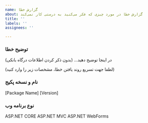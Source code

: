```yaml
---
name: گزارش خطا
about: گزارش خطا در مورد چیزی که فکر می‌کنید به درستی کار نمی‌کند
title: ''
labels: ''
assignees: ''

---
```


### توضیح خطا
در اینجا توضیح دهید...
(بدون ذکر کردن اطلاعات درگاه بانکی)


(لطفا جهت تسریع روند یافتن خطا، مشخصات زیر را وارد کنید)

### نام و نسخه پکیج
[Package Name]
[Version]

### نوع برنامه وب
ASP.NET CORE
ASP.NET MVC
ASP.NET WebForms
